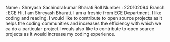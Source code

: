 Name : Shreyash Sachindrakumar Bharati
Roll Number : 220102094
Branch : ECE
    Hi, I am Shreyash Bharati. I am a freshie from ECE Department. I like coding and reading.
    I would like to contribute to open source projects as it helps the coding communities and increases the efficiency with which we ca do a particular project.I wouls also like to contribute to open source projects as it would increase my coding experience.

